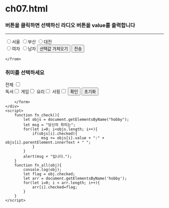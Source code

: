 # ch07.html
<!DOCTYPE html>
<html lang="en">

<head>
    <meta charset="UTF-8">
    <meta name="viewport" content="width=device-width, initial-scale=1.0">
    <title>문서의 동적 구성</title>
    <script>
        function fn_create() {
            let newDiv = document.createElement("div"); //생성
            let obj = document.getElementById("parent"); //
            newDiv.innerHTML = "새로 생성된 div 입니다.";
            newDiv.setAttribute("class", "myDiv");
            newDiv.style.backgroundColor = 'yellow';
            //버튼 추가
            let btn = document.createElement('button');
            btn.innerHTML = 'x';
            btn.onclick = function () {
                let body = this.parentElement.parentElement; //부모의 부모
                let parent_div = this.parentElement; //부모
                body.removeChild(parent_div);  //조상에서 부모 삭제                
            }
            newDiv.appendChild(btn);
            newDiv.ondblclick = function () {
                //이벤트리스너가 작동될 떄
                //적용한 function에서의 this는 해당 엘리먼트 자신


                obj.removeChild(this);
            }
            obj.appendChild(newDiv);

        }
        function fn_insert() {

            let newDiv = document.createElement("div"); //생성
            let obj = document.getElementById("parent"); //
            newDiv.innerHTML = "새로 생성된 div 입니다.";
            obj.insertBefore(newDiv, obj.childNodes[0]) //하위요소 중 처음위치
        }
    </script>
</head>

<body id="parent">
    <h3>Div 객체를 동적으로 생성, 삽입 ,삭제하는 예제</h3>
    <hr>
    <a href="javascript:fn_create()">Div 생성</a>
    <a href="javascript:fn_insert()">0번째에 추가</a>


</body>

</html>
<!DOCTYPE html>
<html lang="en">
<head>
    <meta charset="UTF-8">
    <meta name="viewport" content="width=device-width, initial-scale=1.0">
    <title>input의 radio</title>
    <script>
        function fn_check(){
            let found = null;
            let citys = document.getElementsByName("city");
            for(i=0; i < citys.length; i++){
                if(citys[i].checked == true){
                    found = citys[i];
                }
            }
            if(found != null){
                alert(found.value+"이 선택됨.");
            }else{
                alert("선택된게 없음.");
                citys[0].focus(); //포커스이동
            }
        }
    </script>
</head>
<body>
    <h3>버튼을 클릭하면 선택하신 라디오 버튼을 value를 출력합니다</h3>
    <hr>
    <from action="#">
        <input type ="radio" name="city" value="seoul">서울
        <input type ="radio" name="city" value="busan">부산
        <input type ="radio" name="city" value="daejean">대전<br>
        <input type ="radio" name="gender" value="F">여자
        <input type ="radio" name="gender" value="M">남자
        <input type ="button" value="선택값 가져오기"onclick="fn_check()">
        <input type ="submit" value="전송">

    </from>
    
</body>
</html>
<!DOCTYPE html>
<html lang="en">

<head>
    <meta charset="UTF-8">
    <meta name="viewport" content="width=device-width, initial-scale=1.0">
    <title>input의 checkbox</title>
</head>

<body>
    <div>
        <h3>취미를 선택하세요</h3>
        <span id="all">
            <label for="">전체 <input type="checkbox" onchange="fn_all(this)"></label>
        </span>
    </div>
    <div>
        <form action="">
            <label for="read">독서<input type="checkbox" id="read" name="hobby" value="read"></label>
            <label for="game">게임<input type="checkbox" id="game" name="hobby" value="game"></label>
            <label for="cook">요리<input type="checkbox" id="cook" name="hobby" value="cook"></label>
            <label for="surf">서핑<input type="checkbox" id="suft" name="hobby" value="surf"></label>
            <input type="button" value="확인" onclick="fn_check()">
            <input type="reset" value="초기화">
            
        </form>
    </div>
    <script>
        function fn_check(){
            let objs = document.getElementsByName("hobby");
            let msg = "당신의 취미는";
            for(let i=0; i<objs.length; i++){
                if(objs[i].checked){
                    msg += objs[i].value + ":" + objs[i].parentElement.innerText + " ";
                }
            }
            alert(msg + "입니다.");
        }
        function fn_all(obj){
            console.log(obj);
            let flag = obj.checked;
            let arr = document.getElementsByName('hobby');
            for(let i=0; i < arr.length; i++){
                arr[i].checked=flag;
            }
        }
    </script>

</body>

</html>
